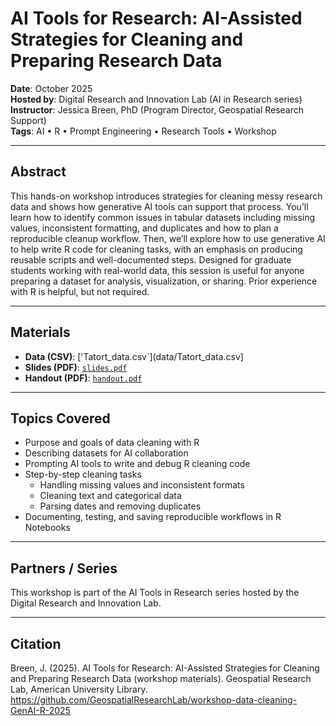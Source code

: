 # AI Tools for Research: AI-Assisted Strategies for Cleaning and Preparing Research Data

**Date**: October 2025  
**Hosted by**: Digital Research and Innovation Lab (AI in Research series)  
**Instructor**: Jessica Breen, PhD (Program Director, Geospatial Research Support)  
**Tags**: AI • R • Prompt Engineering • Research Tools • Workshop

---

## Abstract

This hands-on workshop introduces strategies for cleaning messy research data and shows how generative AI tools can support that process. You’ll learn how to identify common issues in tabular datasets including missing values, inconsistent formatting, and duplicates and how to plan a reproducible cleanup workflow. Then, we’ll explore how to use generative AI to help write R code for cleaning tasks, with an emphasis on producing reusable scripts and well-documented steps. Designed for graduate students working with real-world data, this session is useful for anyone preparing a dataset for analysis, visualization, or sharing. Prior experience with R is helpful, but not required.

---

## Materials

- **Data (CSV)**: ['Tatort_data.csv`](data/Tatort_data.csv]
- **Slides (PDF)**: [`slides.pdf`](documents/slides.pdf)
- **Handout (PDF)**: [`handout.pdf`](documents/handout.pdf)

---

## Topics Covered

- Purpose and goals of data cleaning with R
- Describing datasets for AI collaboration
- Prompting AI tools to write and debug R cleaning code
- Step-by-step cleaning tasks
	- Handling missing values and inconsistent formats
	- Cleaning text and categorical data
	- Parsing dates and removing duplicates
- Documenting, testing, and saving reproducible workflows in R Notebooks

---

## Partners / Series

This workshop is part of the AI Tools in Research series hosted by the Digital Research and Innovation Lab.

---

## Citation

Breen, J. (2025). AI Tools for Research: AI-Assisted Strategies for Cleaning and Preparing Research Data (workshop materials).
Geospatial Research Lab, American University Library.
https://github.com/GeospatialResearchLab/workshop-data-cleaning-GenAI-R-2025
